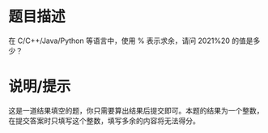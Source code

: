 # 题目描述

在 C/C++/Java/Python 等语言中，使用 $\%$ 表示求余，请问 $2021 \% 20$ 的值是多少？

# 说明/提示

这是一道结果填空的题，你只需要算出结果后提交即可。本题的结果为一个整数，在提交答案时只填写这个整数，填写多余的内容将无法得分。
